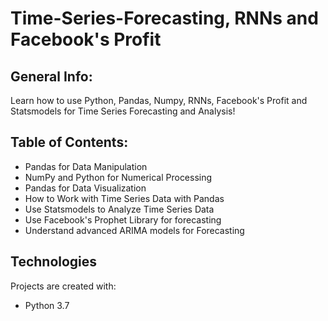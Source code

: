 # Time-Series-Forecasting, RNNs and Facebook's Profit

## General Info:
Learn how to use Python, Pandas, Numpy, RNNs, Facebook's Profit and Statsmodels for Time Series Forecasting and Analysis!

## Table of Contents:

* Pandas for Data Manipulation
* NumPy and Python for Numerical Processing
* Pandas for Data Visualization
* How to Work with Time Series Data with Pandas
* Use Statsmodels to Analyze Time Series Data
* Use Facebook's Prophet Library for forecasting
* Understand advanced ARIMA models for Forecasting

## Technologies
Projects are created with:
* Python 3.7

